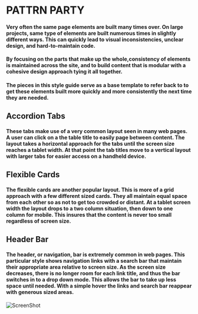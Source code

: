 # PATTRN PARTY

#### Very often the same page elements are built many times over. On large projects, same type of elements are built numerous times in slightly different ways. This can quickly lead to visual inconsistencies, unclear design, and hard-to-maintain code. 

#### By focusing on the parts that make up the whole,consistency of elements is maintained across the site, and to build content that is modular with a cohesive design approach tying it all together.

#### The pieces in this style guide serve as a base template to refer back to to get these elements built more quickly and more consistently the next time they are needed.

## Accordion Tabs

#### These tabs make use of a very common layout seen in many web pages. A user can click on a the table title to easily page between content. The layout takes a horizontal approach for the tabs until the screen size reaches a tablet width. At that point the tab titles move to a vertical layout with larger tabs for easier access on a handheld device.

## Flexible Cards

#### The flexible cards are another popular layout. This is more of a grid approach with a few different sized cards. They all maintain equal space from each other so as not to get too crowded or distant. At a tablet screen width the layout drops to a two column situation, then down to one column for mobile. This insures that the content is never too small regardless of screen size.

## Header Bar

#### The header, or navigation, bar is extremely common in web pages. This particular style shows navigation links with a search bar that maintain their appropriate area relative to screen size. As the screen size decreases, there is no longer room for each link title, and thus the bar switches in to a drop down mode. This allows the bar to take up less space until needed. With a simple hover the links and search bar reappear with generous sized areas.

![ScreenShot]('./images/screenShot.png')


